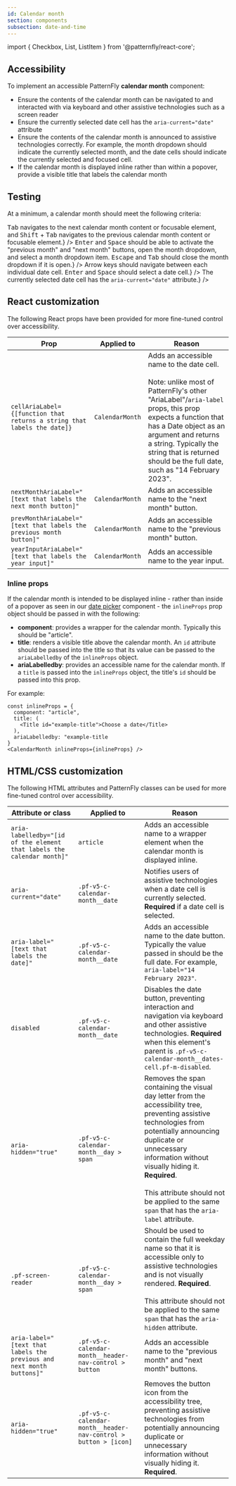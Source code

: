 ```yaml
---
id: Calendar month
section: components
subsection: date-and-time
---
```


import { Checkbox, List, ListItem } from '@patternfly/react-core';

## Accessibility

To implement an accessible PatternFly **calendar month** component:

- Ensure the contents of the calendar month can be navigated to and interacted with via keyboard and other assistive technologies such as a screen reader
- Ensure the currently selected date cell has the `aria-current="date"` attribute
- Ensure the contents of the calendar month is announced to assistive technologies correctly. For example, the month dropdown should indicate the currently selected month, and the date cells should indicate the currently selected and focused cell.
- If the calendar month is displayed inline rather than within a popover, provide a visible title that labels the calendar month

## Testing

At a minimum, a calendar month should meet the following criteria:

<List isPlain>
  <ListItem>
    <Checkbox id="calendarMonth-a11y-checkbox-1" label="Standard keyboard navigation can be used to navigate between the contents of a calendar month or other focusable elements." description={<span><kbd>Tab</kbd> navigates to the next calendar month content or focusable element, and <kbd>Shift</kbd> + <kbd>Tab</kbd> navigates to the previous calendar month content or focusable element.</span>} />
  </ListItem>
  <ListItem>
    <Checkbox id="calendarMonth-a11y-checkbox-2" label="Standard keyboard interaction can be used to interact with the calendar month header content." description={<span><kbd>Enter</kbd> and <kbd>Space</kbd> should be able to activate the "previous month" and "next month" buttons, open the month dropdown, and select a month dropdown item. <kbd>Escape</kbd> and <kbd>Tab</kbd> should close the month dropdown if it is open.</span>} />
  </ListItem>
  <ListItem>
    <Checkbox id="calendarMonth-a11y-checkbox-3" label="Standard keyboard interaction can be used to interact with the calendar month date cells." description={<span>Arrow keys should navigate between each individual date cell. <kbd>Enter</kbd> and <kbd>Space</kbd> should select a date cell.</span>} />
  </ListItem>
  <ListItem>
    <Checkbox id="calendarMonth-a11y-checkbox-4" label={<span>The currently selected date cell has the <code className="ws-code">aria-current="date"</code> attribute.</span>} />
  </ListItem>
  <ListItem>
    <Checkbox id="calendarMonth-a11y-checkbox-5" label="The calendar month has a visible title labeling it if it's displayed inline." />
  </ListItem>
</List>

## React customization

The following React props have been provided for more fine-tuned control over accessibility.

| Prop | Applied to | Reason | 
|---|---|---|
| `cellAriaLabel={[function that returns a string that labels the date]}` | `CalendarMonth` | Adds an accessible name to the date cell. <br/><br/> Note: unlike most of PatternFly's other "AriaLabel"/`aria-label` props, this prop expects a function that has a Date object as an argument and returns a string. Typically the string that is returned should be the full date, such as "14 February 2023". |
| `nextMonthAriaLabel="[text that labels the next month button]"` | `CalendarMonth` | Adds an accessible name to the "next month" button. |
| `prevMonthAriaLabel="[text that labels the previous month button]"` | `CalendarMonth` | Adds an accessible name to the "previous month" button. |
| `yearInputAriaLabel="[text that labels the year input]"` | `CalendarMonth` | Adds an accessible name to the year input. |

### Inline props

If the calendar month is intended to be displayed inline - rather than inside of a popover as seen in our [date picker](/components/date-and-time/date-picker) component - the `inlineProps` prop object should be passed in with the following:

- **component**: provides a wrapper for the calendar month. Typically this should be "article".
- **title**: renders a visible title above the calendar month. An `id` attribute should be passed into the title so that its value can be passed to the `ariaLabelledby` of the `inlineProps` object.
- **ariaLabelledby**: provides an accessible name for the calendar month. If a `title` is passed into the `inlineProps` object, the title's `id` should be passed into this prop.

For example:

```noLive
const inlineProps = {
  component: "article",
  title: (
    <Title id="example-title">Choose a date</Title>
  ),
  ariaLabelledby: "example-title
}
<CalendarMonth inlineProps={inlineProps} />
```

## HTML/CSS customization

The following HTML attributes and PatternFly classes can be used for more fine-tuned control over accessibility.

| Attribute or class | Applied to | Reason | 
|---|---|---|
| `aria-labelledby="[id of the element that labels the calendar month]"` | `article` | Adds an accessible name to a wrapper element when the calendar month is displayed inline. |
| `aria-current="date"` | `.pf-v5-c-calendar-month__date` | Notifies users of assistive technologies when a date cell is currently selected. **Required** if a date cell is selected. |
| `aria-label="[text that labels the date]"` | `.pf-v5-c-calendar-month__date` | Adds an accessible name to the date button. Typically the value passed in should be the full date. For example, `aria-label="14 February 2023"`. |
| `disabled` | `.pf-v5-c-calendar-month__date` | Disables the date button, preventing interaction and navigation via keyboard and other assistive technologies. **Required** when this element's parent is `.pf-v5-c-calendar-month__dates-cell.pf-m-disabled`. |
| `aria-hidden="true"` | `.pf-v5-c-calendar-month__day > span` | Removes the span containing the visual day letter from the accessibility tree, preventing assistive technologies from potentially announcing duplicate or unnecessary information without visually hiding it. **Required**. <br/><br/> This attribute should not be applied to the same `span` that has the `aria-label` attribute. |
| `.pf-screen-reader` | `.pf-v5-c-calendar-month__day > span` | Should be used to contain the full weekday name so that it is accessible only to assistive technologies and is not visually rendered. **Required**. <br/><br/> This attribute should not be applied to the same `span` that has the `aria-hidden` attribute. |
| `aria-label="[text that labels the previous and next month buttons]"` | `.pf-v5-c-calendar-month__header-nav-control > button` | Adds an accessible name to the "previous month" and "next month" buttons. |
| `aria-hidden="true"` | `.pf-v5-c-calendar-month__header-nav-control > button > [icon]` | Removes the button icon from the accessibility tree, preventing assistive technologies from potentially announcing duplicate or unnecessary information without visually hiding it. **Required**. |
